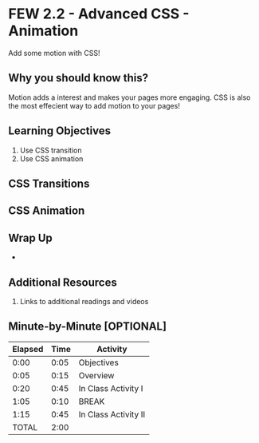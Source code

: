 # FEW 2.2 - Advanced CSS - Animation

Add some motion with CSS!

## Why you should know this?

Motion adds a interest and makes your pages more engaging. CSS is also the most effecient way to add motion to your pages! 

## Learning Objectives 

1. Use CSS transition
1. Use CSS animation 

## CSS Transitions 



## CSS Animation



## Wrap Up

- 

## Additional Resources

1. Links to additional readings and videos

## Minute-by-Minute [OPTIONAL]

| **Elapsed** | **Time**  | **Activity**              |
| ----------- | --------- | ------------------------- |
| 0:00        | 0:05      | Objectives                |
| 0:05        | 0:15      | Overview                  |
| 0:20        | 0:45      | In Class Activity I       |
| 1:05        | 0:10      | BREAK                     |
| 1:15        | 0:45      | In Class Activity II      |
| TOTAL       | 2:00      |                           |
